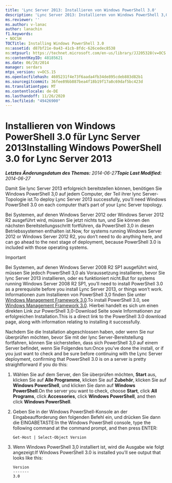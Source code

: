 ```yaml
---
title: 'Lync Server 2013: Installieren von Windows PowerShell 3.0'
description: 'Lync Server 2013: Installieren von Windows PowerShell 3,0'
ms.reviewer: ''
ms.author: v-lanac
author: lanachin
f1.keywords:
- NOCSH
TOCTitle: Installing Windows PowerShell 3.0
ms:assetid: d87bf21e-0a43-41cb-8fdc-626cedec8538
ms:mtpsurl: https://technet.microsoft.com/en-us/library/JJ205328(v=OCS.15)
ms:contentKeyID: 48185621
ms.date: 06/28/2014
manager: serdars
mtps_version: v=OCS.15
ms.openlocfilehash: 4605231f4e73f6aada4fb34de895cdeb883d82b1
ms.sourcegitcommit: 36fee89bb887bea4f18b19f17a8c69daf5bc423d
ms.translationtype: MT
ms.contentlocale: de-DE
ms.lasthandoff: 11/26/2020
ms.locfileid: "49426900"
---
```

# <a name="installing-windows-powershell-30-for-lync-server-2013"></a><span data-ttu-id="290c3-103">Installieren von Windows PowerShell 3.0 für Lync Server 2013</span><span class="sxs-lookup"><span data-stu-id="290c3-103">Installing Windows PowerShell 3.0 for Lync Server 2013</span></span>

<div data-xmlns="http://www.w3.org/1999/xhtml">

<div class="topic" data-xmlns="http://www.w3.org/1999/xhtml" data-msxsl="urn:schemas-microsoft-com:xslt" data-cs="https://msdn.microsoft.com/">

<div data-asp="https://msdn2.microsoft.com/asp">



</div>

<div id="mainSection">

<div id="mainBody"><span data-ttu-id="290c3-104">

<span> </span></span><span class="sxs-lookup"><span data-stu-id="290c3-104">

<span> </span></span></span>

<span data-ttu-id="290c3-105">_**Letztes Änderungsdatum des Themas:** 2014-06-27_</span><span class="sxs-lookup"><span data-stu-id="290c3-105">_**Topic Last Modified:** 2014-06-27_</span></span>

<span data-ttu-id="290c3-106">Damit Sie lync Server 2013 erfolgreich bereitstellen können, benötigen Sie Windows PowerShell 3,0 auf jedem Computer, der Teil ihrer lync Server-Topologie ist.</span><span class="sxs-lookup"><span data-stu-id="290c3-106">To deploy Lync Server 2013 successfully, you’ll need Windows PowerShell 3.0 on each computer that’s part of your Lync Server topology.</span></span>

<span data-ttu-id="290c3-107">Bei Systemen, auf denen Windows Server 2012 oder Windows Server 2012 R2 ausgeführt wird, müssen Sie jetzt nichts tun, und Sie können den nächsten Bereitstellungsschritt fortführen, da PowerShell 3,0 in diesen Betriebssystemen enthalten ist.</span><span class="sxs-lookup"><span data-stu-id="290c3-107">Now, for systems running Windows Server 2012 or Windows Server 2012 R2, you don’t need to do anything here, and can go ahead to the next stage of deployment, because PowerShell 3.0 is included with those operating systems.</span></span>

<div>


> [!IMPORTANT]  
> <span data-ttu-id="290c3-108">Bei Systemen, auf denen Windows Server 2008 R2 SP1 ausgeführt wird, müssen Sie jedoch PowerShell 3,0 als Voraussetzung installieren, bevor Sie lync Server 2013 installieren, oder es funktioniert nicht.</span><span class="sxs-lookup"><span data-stu-id="290c3-108">But for systems running Windows Server 2008 R2 SP1, you’ll need to install PowerShell 3.0 as a prerequisite before you install Lync Server 2013, or things won’t work.</span></span> <span data-ttu-id="290c3-109">Informationen zum Installieren von PowerShell 3,0 finden Sie unter <A href="https://go.microsoft.com/fwlink/p/?linkid=329800">Windows Management Framework 3,0</A>.</span><span class="sxs-lookup"><span data-stu-id="290c3-109">To install PowerShell 3.0, see <A href="https://go.microsoft.com/fwlink/p/?linkid=329800">Windows Management Framework 3.0</A>.</span></span> <span data-ttu-id="290c3-110">Hierbei handelt es sich um einen direkten Link zur PowerShell 3,0-Download Seite sowie Informationen zur erfolgreichen Installation.</span><span class="sxs-lookup"><span data-stu-id="290c3-110">This is a direct link to the PowerShell 3.0 download page, along with information relating to installing it successfully.</span></span>



</div>

<span data-ttu-id="290c3-111">Nachdem Sie die Installation abgeschlossen haben, oder wenn Sie nur überprüfen möchten, bevor Sie mit der lync Server-Bereitstellung fortfahren, können Sie sicherstellen, dass sich PowerShell 3,0 auf einem Server befindet, wenn Sie Folgendes tun:</span><span class="sxs-lookup"><span data-stu-id="290c3-111">Once you’ve done the install, or if you just want to check and be sure before continuing with the Lync Server deployment, confirming that PowerShell 3.0 is on a server is pretty straightforward if you do this:</span></span>

1.  <span data-ttu-id="290c3-112">Wählen Sie auf dem Server, den Sie überprüfen möchten, **Start** aus, klicken Sie auf **Alle Programme**, klicken Sie auf **Zubehör**, klicken Sie auf **Windows PowerShell**, und klicken Sie dann auf **Windows PowerShell**.</span><span class="sxs-lookup"><span data-stu-id="290c3-112">On the server you want to check, choose **Start**, click **All Programs**, click **Accessories**, click **Windows PowerShell**, and then click **Windows PowerShell**.</span></span>

2.  <span data-ttu-id="290c3-113">Geben Sie in der Windows PowerShell-Konsole an der Eingabeaufforderung den folgenden Befehl ein, und drücken Sie dann die EINGABETASTE:</span><span class="sxs-lookup"><span data-stu-id="290c3-113">In the Windows PowerShell console, type the following command at the command prompt, and then press ENTER:</span></span>
    
        Get-Host | Select-Object Version

3.  <span data-ttu-id="290c3-114">Wenn Windows PowerShell 3,0 installiert ist, wird die Ausgabe wie folgt angezeigt:</span><span class="sxs-lookup"><span data-stu-id="290c3-114">If Windows PowerShell 3.0 is installed you’ll see output that looks like this:</span></span>
    
        Version
        -------
        3.0

<span data-ttu-id="290c3-115"></div>

<span> </span>

</div>

</div>

</span><span class="sxs-lookup"><span data-stu-id="290c3-115"></div>

<span> </span>

</div>

</div>

</span></span></div>

